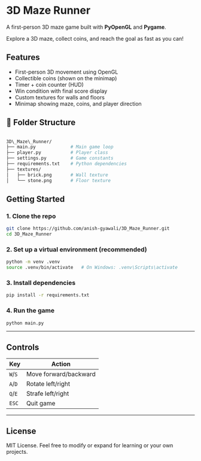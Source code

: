 # 3D Maze Runner

A first-person 3D maze game built with **PyOpenGL** and **Pygame**.

Explore a 3D maze, collect coins, and reach the goal as fast as you can!


## Features

- First-person 3D movement using OpenGL
- Collectible coins (shown on the minimap)
- Timer + coin counter (HUD)
- Win condition with final score display
- Custom textures for walls and floors
- Minimap showing maze, coins, and player direction

## 📁 Folder Structure

```bash

3D\_Maze\_Runner/
├── main.py             # Main game loop
├── player.py           # Player class
├── settings.py         # Game constants
├── requirements.txt    # Python dependencies
├── textures/
│   ├── brick.png       # Wall texture
│   └── stone.png       # Floor texture

````

## Getting Started

### 1. Clone the repo

```bash
git clone https://github.com/anish-gyawali/3D_Maze_Runner.git
cd 3D_Maze_Runner
````

### 2. Set up a virtual environment (recommended)

```bash
python -m venv .venv
source .venv/bin/activate   # On Windows: .venv\Scripts\activate
```

### 3. Install dependencies

```bash
pip install -r requirements.txt
```

### 4. Run the game

```bash
python main.py
```

---

## Controls

| Key     | Action                |
| ------- | --------------------- |
| `W`/`S` | Move forward/backward |
| `A`/`D` | Rotate left/right     |
| `Q`/`E` | Strafe left/right     |
| `ESC`   | Quit game             |

---

## License

MIT License. Feel free to modify or expand for learning or your own projects.
